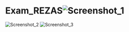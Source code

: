 # Exam_REZAS![Screenshot_1](https://user-images.githubusercontent.com/43281504/176995073-5aecedc2-ecdb-43ee-b863-671e22bd8798.png)
![Screenshot_2](https://user-images.githubusercontent.com/43281504/176995098-72efd037-3637-4fc4-8de1-d4fdd4783845.png)
![Screenshot_3](https://user-images.githubusercontent.com/43281504/176995084-04b7e700-d71a-4f47-bb0c-f1603d68d73c.png)
